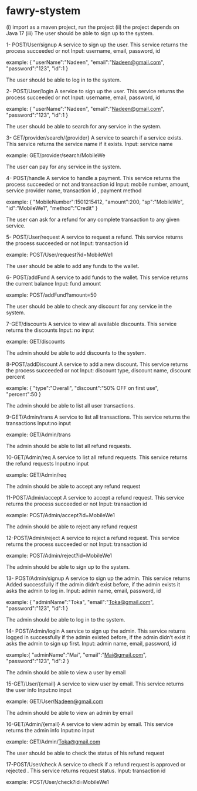 # fawry-stystem
(i) import as a maven project, run the project
(ii) the project depends on Java 17
(iii)
The user should be able to sign up to the system.

1- POST/User/signup
A service to sign up the user. This service returns the process succeeded or not
Input: username, email, password, id

example: {
 "userName":"Nadeen",
    "email":"Nadeen@gmail.com",
    "password":"123",
    "id":1
}

The user should be able to log in to the system.

2- POST/User/login
A service to sign up the user. This service returns the process succeeded or not
Input: username, email, password, id

example: {
 "userName":"Nadeen",
    "email":"Nadeen@gmail.com",
    "password":"123",
    "id":1
}

The user should be able to search for any service in the system.

3- GET/provider/search/{provider}
A service to search if a service exists. This service returns the service name if it exists.
Input: service name

example:  GET/provider/search/MobileWe

The user can pay for any service in the system.

4- POST/handle
A service to handle a payment. This service returns the process succeeded or not and transaction id
Input: mobile number, amount, service provider name, transaction id , payment method

example: {
 "MobileNumber":1501215412,
"amount":200,
"sp":"MobileWe",
"id":"MobileWe1",
"method":"Credit"
}

The user can ask for a refund for any complete transaction to any given service.

5- POST/User/request
A service to request a refund. This service returns the process succeeded or not 
Input: transaction id

example: POST/User/request?id=MobileWe1

The user should be able to add any funds to the wallet.

6- POST/addFund
A service to add funds to the wallet. This service returns the current balance
Input: fund amount

example: POST/addFund?amount=50

The user should be able to check any discount for any service in the system.

7-GET/discounts
A service to view all available discounts. This service returns the discounts
Input: no input

example: GET/discounts

The admin should be able to add discounts to the system.

8-POST/addDiscount
A service to add a new discount. This service returns the process succeeded or not 
Input: discount type, discount name, discount percent

example: {
    "type":"Overall",
    "discount":"50% OFF on first use",
    "percent":50
}

The admin should be able to list all user transactions.

9-GET/Admin/trans
A service to list all transactions. This service returns the transactions 
Input:no input

example: GET/Admin/trans

The admin should be able to list all refund requests.

10-GET/Admin/req
A service to list all refund requests. This service returns the refund requests 
Input:no input

example: GET/Admin/req

The admin should be able to accept any refund request

11-POST/Admin/accept
A service to accept a refund request. This service returns the process succeeded or not 
Input: transaction id

example: POST/Admin/accept?id=MobileWe1

The admin should be able to reject any refund request

12-POST/Admin/reject
A service to reject a refund request. This service returns the process succeeded or not 
Input: transaction id

example: POST/Admin/reject?id=MobileWe1

The admin should be able to sign up to the system.

13- POST/Admin/signup
A service to sign up the admin. This service returns Added successfully if the admin didn’t exist before, if the admin exists it asks the admin to log in.
Input: admin name, email, password, id

example: {
    "adminName":"Toka",
    "email":"Toka@gmail.com",
    "password":"123",
    "id":1
}

The admin should be able to log in to the system.

14- POST/Admin/login
A service to sign up the admin. This service returns logged in successfully if the admin existed before, if the admin didn’t exist it asks the admin to sign up first.
Input: admin name, email, password, id

example:{
    "adminName":"Mai",
    "email":"Mai@gmail.com",
    "password":"123",
    "id":2
}

The admin should be able to view a user by email

15-GET/User/{email}
A service to view user by email. This service returns the user info
Input:no input

example: GET/User/Nadeen@gmail.com

The admin should be able to view an admin by email

16-GET/Admin/{email}
A service to view admin by email. This service returns the admin info
Input:no input

example: GET/Admin/Toka@gmail.com

The user should be able to check the status of his refund request

17-POST/User/check
A service to check if a refund request is approved or rejected . This service returns request status.
Input: transaction id

example: POST/User/check?id=MobileWe1
